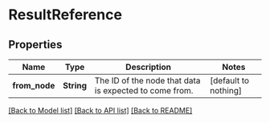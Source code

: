 # ResultReference


## Properties
Name | Type | Description | Notes
------------ | ------------- | ------------- | -------------
**from_node** | **String** | The ID of the node that data is expected to come from. | [default to nothing]


[[Back to Model list]](../README.md#models) [[Back to API list]](../README.md#api-endpoints) [[Back to README]](../README.md)


